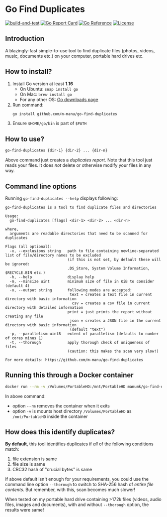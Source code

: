 # Go Find Duplicates

[![build-and-test](https://github.com/m-manu/go-find-duplicates/actions/workflows/build-and-test.yml/badge.svg)](https://github.com/m-manu/go-find-duplicates/actions/workflows/build-and-test.yml)
[![Go Report Card](https://goreportcard.com/badge/github.com/m-manu/go-find-duplicates)](https://goreportcard.com/report/github.com/m-manu/go-find-duplicates)
[![Go Reference](https://pkg.go.dev/badge/github.com/m-manu/go-find-duplicates.svg)](https://pkg.go.dev/github.com/m-manu/go-find-duplicates)
[![License](https://img.shields.io/badge/License-Apache%202-blue.svg)](./LICENSE)

## Introduction

A blazingly-fast simple-to-use tool to find duplicate files (photos, videos, music, documents etc.) on your computer,
portable hard drives etc.

## How to install?

1. Install Go version at least **1.16**
    * On Ubuntu: `snap install go`
    * On Mac: `brew install go`
    * For any other OS: [Go downloads page](https://golang.org/dl/)
2. Run command:
   ```bash
   go install github.com/m-manu/go-find-duplicates
   ```
3. Ensure `$HOME/go/bin` is part of `$PATH`

## How to use?

```bash
go-find-duplicates {dir-1} {dir-2} ... {dir-n}
```

Above command just creates a *duplicates report*. Note that this tool just reads your files. It does *not* delete or
otherwise modify your files in any way.

## Command line options

Running `go-find-duplicates --help` displays following:

```
go-find-duplicates is a tool to find duplicate files and directories

Usage:
  go-find-duplicates [flags] <dir-1> <dir-2> ... <dir-n>

where,
  arguments are readable directories that need to be scanned for duplicates

Flags (all optional):
  -x, --exclusions string   path to file containing newline-separated list of file/directory names to be excluded
                            (if this is not set, by default these will be ignored:
                            .DS_Store, System Volume Information, $RECYCLE.BIN etc.)
  -h, --help                display help
  -m, --minsize uint        minimum size of file in KiB to consider (default 4)
  -o, --output string       following modes are accepted:
                             text = creates a text file in current directory with basic information
                              csv = creates a csv file in current directory with detailed information
                            print = just prints the report without creating any file
                             json = creates a JSON file in the current directory with basic information
                             (default "text")
  -p, --parallelism uint8   extent of parallelism (defaults to number of cores minus 1)
  -t, --thorough            apply thorough check of uniqueness of files
                            (caution: this makes the scan very slow!)

For more details: https://github.com/m-manu/go-find-duplicates
```

## Running this through a Docker container

```bash
docker run --rm -v /Volumes/PortableHD:/mnt/PortableHD manumk/go-find-duplicates:latest go-find-duplicates -o print /mnt/PortableHD
```

In above command:

* option `--rm` removes the container when it exits
* option `-v` is mounts host directory `/Volumes/PortableHD` as `/mnt/PortableHD` inside the container

## How does this identify duplicates?

**By default**, this tool identifies duplicates if _all_ of the following conditions match:

1. file extension is same
2. file size is same
3. CRC32 hash of "crucial bytes" is same

If above default isn't enough for your requirements, you could use the command line option `--thorough` to switch to
SHA-256 hash of *entire file contents*. But remember, with this, scan becomes much slower!

When tested on my portable hard drive containing >172k files (videos, audio files, images and documents), with and
without `--thorough` option, the results were same!
